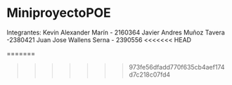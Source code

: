 # MiniproyectoPOE

Integrantes:
Kevin Alexander Marín - 2160364
Javier Andres Muñoz Tavera -2380421
Juan Jose Wallens Serna - 2390556
<<<<<<< HEAD
 
=======
>>>>>>> 973fe56dfadd770f635cb4aef174d7c218c07fd4
